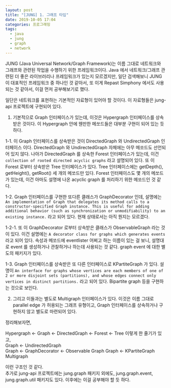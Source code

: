 ```yaml
---
layout: post
title: "[JUNG] 1. 그래프 타입"
date: 2019-10-05 17:04
categories: 프로그래밍
tags: 
  - java
  - jung
  - graph
  - network
---
```


JUNG (Java Universal Network/Graph Framework)는 이름 그대로 네트워크와 그래프와 관련된 작업을 수행하기 위한 프레임워크이다. Java 에서 네트워크/그래프 관련된 더 좋은 라이브러리나 프레임워크가 있는지 모르겠지만, 일단 검색해보니 JUNG 이 대표적인 프레임워크 중 하나인 것 같아서, 또 이게 Repast Simphony 에서도 사용되는 것 같아서, 이걸 먼저 공부해보기로 했다.

일단은 네트워크를 표현하는 기본적인 자료형이 있어야 할 것이다. 이 자료형들은 jung-api 프로젝트에 구현되어 있다.

1. 기본적으로 Graph 인터페이스가 있는데, 이것은 Hypergraph 인터페이스를 상속받은 것이다. 이 Hypergraph 안에 웬만한 메쏘드들은 대부분 구현이 되어 있는 듯 하다.

1-1. 이 Graph 인터페이스를 상속받은 것이 DirectedGraph 와 UndirectedGraph 인터페이스 이다. DirectedGraph 와 UndirectedGraph 자체에는 아무 메쏘드도 선언되어 있지 않다. 나아가 DirectedGraph 를 상속한 Forest 인터페이스가 있는데, 이건 `collection of rooted directed acyclic graphs` 라고 설명되어 있다. 또 이 Forest 로부터 상속받은 Tree 인터페이스가 있다. Tree 인터페이스에는 getDepth(), getHeight(), getRoot() 세 개의 메쏘드만 있다. Forest 인터페이스도 몇 개의 메쏘드가 있는데, 이건 아마도 설명에 나온 acyclic graph 를 처리하기 위한 메쏘드인 것 같다.

1-2. Graph 인터페이스를 구현한 또다른 클래스가 GraphDecorator 인데, 설명에는 `An implementation of Graph that delegates its method calls to a constructor-specified Graph instance. This is useful for adding additional behavior (such as synchronization or unmodifiability) to an existing instance.` 라고 되어 있다. 현재 상태로서는 아직 뭔지는 모르겠다. 

1-2-1. 또 이 GraphDecorator 로부터 상속받은 클래스가 ObservableGraph 라는 것이 있다. 이건 설명에는 `A decorator class for graphs which generates events` 라고 되어 있다. 속성과 메쏘드에 eventlister 어쩌고 하는 이름이 있는 걸 보니, 설명대로 event 를 생성하거나 관찰하거나 하는데 사용되는 것 같다. graph event 에 대한 별도의 패키지가 있다. 

1-3. Graph 인터페이스를 상속받은 또 다른 인터페이스로 KPartiteGraph 가 있다. 설명이 `An interface for graphs whose vertices are each members of one of 2 or more disjoint sets (partitions), and whose edges connect only vertices in distinct partitions.` 라고 되어 있다. Bipartite graph 등을 구현하는 것으로 보인다. 

2. 그리고 이들과는 별도로 Multigraph 인터페이스가 있다. 이것은 이름 그대로 parallel edge 가 허용되는 그래프 유형이고, Graph 인터페이스를 상속하거나 구현하지 않고 별도로 마련되어 있다. 

정리해보자면, 

Hypergraph <- Graph <- DirectedGraph <- Forest <- Tree 이렇게 한 줄기가 있고,  
Graph <- UndirectedGraph   
Graph <- GraphDecorator <- Observable Graph 
Graph <- KPartiteGraph  
Multigraph  

이런 구조인 것 같다.  
추가로 jung-api 프로젝트에는 jung.graph 패키지 외에도, jung.graph.event, jung.graph.util 패키지도 있다. 이후에는 이걸 공부해야 할 듯 하다. 

